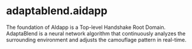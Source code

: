 # adaptablend.aidapp
The foundation of AIdapp is a Top-level Handshake Root Domain. AdaptaBlend is a neural network algorithm that continuously analyzes the surrounding environment and adjusts the camouflage pattern in real-time.
